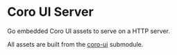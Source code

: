 # Coro UI Server

Go embedded Coro UI assets to serve on a HTTP server.

All assets are built from the [coro-ui](https://github.com/coro-sh/coro-ui) submodule.
